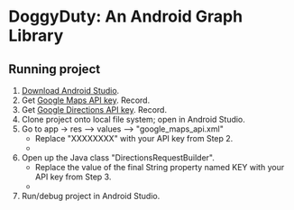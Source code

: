 # DoggyDuty: An Android Graph Library

## Running project
1. [Download Android Studio](https://developer.android.com/studio/index.html).
2. Get [Google Maps API key](https://developers.google.com/maps/documentation/android-api/signup). Record.
3. Get [Google Directions API key](https://developers.google.com/maps/documentation/directions/get-api-key). Record.
4. Clone project onto local file system; open in Android Studio.
5. Go to app -> res --> values --> "google_maps_api.xml"
    - Replace "XXXXXXXX" with your API key from Step 2.
    - [Google Maps API Key]: https://imgur.com/LwCQuMu "Google Maps API Key"
6. Open up the Java class "DirectionsRequestBuilder".
    - Replace the value of the final String property named KEY with your API key from Step 3.
    - [Google Directions API Key]: https://imgur.com/wUvMNf0 "Google Directions API Key"
7. Run/debug project in Android Studio.
